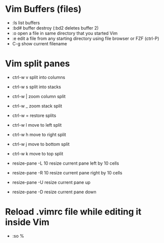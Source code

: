 # Vim Buffers (files)
  * :ls    list buffers
  * :bd#   buffer destroy (:bd2 deletes buffer 2)
  * :o     open a file in same directory that you started Vim
  * :e     edit a file from any starting directory using file browser or FZF (ctrl-P)
  * C-g    show current filename

# Vim split panes
  * ctrl-w v    split into columns
  * ctrl-w s    split into stacks
  * ctrl-w |    zoom column split
  * ctrl-w _    zoom stack split
  * ctrl-w =    restore splits

  * ctrl-w l    move to left split
  * ctrl-w h    move to right split
  * ctrl-w j    move to bottom split
  * ctrl-w k    move to top split

  * resize-pane -L 10   resize current pane left by 10 cells
  * resize-pane -R 10   resize current pane right by 10 cells
  * resize-pane -U      resize current pane up
  * resize-pane -D      resize current pane down

# Reload .vimrc file while editing it inside Vim
  * :so %
